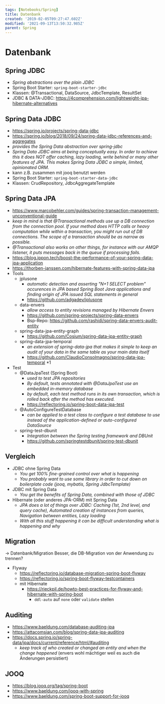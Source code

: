 ```yaml
---
tags: [Notebooks/Spring]
title: Datenbank
created: '2019-02-05T09:27:47.602Z'
modified: '2021-09-13T13:50:32.985Z'
parent: Spring
---
```


# Datenbank

## Spring JDBC
- *Spring abstractions over the plain JDBC*
- Spring Boot Starter: `spring-boot-starter-jdbc`
- Klassen: @Transactional, DataSource, JdbcTemplate, ResultSet
- JDBC & DATA-JDBC: <https://4comprehension.com/lightweight-jpa-hibernate-alternatives>


## Spring Data JDBC
- <https://spring.io/projects/spring-data-jdbc>
- <https://spring.io/blog/2018/09/24/spring-data-jdbc-references-and-aggregates>
- *provides the Spring Data abstraction over spring-jdbc*
- *Spring Data JDBC aims at being conceptually easy. In order to achieve this it does NOT offer caching, lazy loading, write behind or many other features of JPA. This makes Spring Data JDBC a simple, limited, opinionated ORM.*
- kann z.B. zusammen mit jooq benutzt werden
- Spring Boot Starter: `spring-boot-starter-data-jdbc`
- Klassen: CrudRepository, JdbcAggregateTemplate


## Spring Data JPA
- <https://www.marcobehler.com/guides/spring-transaction-management-unconventional-guide>
- *keep in mind is that @Transactional methods use up a DB connection from the connection pool. If your method does HTTP calls or heavy computation while within a transaction, you might run out of DB connections. The scope of a transaction should be as narrow as possible.*
- *@Transactional also works on other things, for instance with our AMQP listener, it puts messages back in the queue if processing fails.*
- <https://blog.ippon.tech/boost-the-performance-of-your-spring-data-jpa-application>
- <https://thorben-janssen.com/hibernate-features-with-spring-data-jpa>
- Tools
  - jplusone
    - *automatic detection and asserting "N+1 SELECT problem" occurences in JPA based Spring Boot Java applications and finding origin of JPA issued SQL statements in general*
    - <https://github.com/adgadev/jplusone>
  - data-envers
    - *allow access to entity revisions managed by Hibernate Envers*
    - <https://github.com/spring-projects/spring-data-envers>
    - Bsp-Repo: <https://github.com/rashidi/spring-data-envers-audit-entity>
  - spring-data-jpa-entity-graph
    - <https://github.com/Cosium/spring-data-jpa-entity-graph>
  - spring-data-jpa-temporal
    - *an extension of spring-data-jpa that makes it simple to keep an audit of your data in the same table as your main data itself*
    - <https://github.com/ClaudioConsolmagno/spring-data-jpa-temporal> *1
- Test
  - @DataJpaTest (Spring Boot)
    - *used to test JPA repositories*
    - *By default, tests annotated with @DataJpaTest use an embedded in-memory database*
    - *by default, each test method runs in its own transaction, which is rolled back after the method has executed.*
    - <https://reflectoring.io/spring-boot-data-jpa-test>
  - @AutoConfigureTestDatabase
    - *can be applied to a test class to configure a test database to use instead of the application-defined or auto-configured DataSource*
  - spring-test-dbunit
    - *Integration between the Spring testing framework and DBUnit*
    - <https://github.com/springtestdbunit/spring-test-dbunit>


## Vergleich
- JDBC ohne Spring Data
  - *You get 100% fine-grained control over what is happening*
  - *You probably want to use some library in order to cut down on boilerplate code (jooq, mybatis, Spring JdbcTemplate)*
- JDBC mit Spring Data
  - *You get the benefits of Spring Data, combined with those of JDBC*
- Hibernate (oder anderes JPA-ORM) mit Spring Data
  - *JPA does a lot of things over JDBC: Caching (1st, 2nd level, and query cache), Automated creation of instances from queries, Navigation between entities, Lazy loading*
  - *With all this stuff happening it can be difficult understanding what is happening and why*


## Migration
→ Datenbank/Migration
Besser, die DB-Migration von der Anwendung zu trennen?
- Flyway
  - <https://reflectoring.io/database-migration-spring-boot-flyway>
  - <https://reflectoring.io/spring-boot-flyway-testcontainers>
  - mit Hibernate
    - <https://rieckpil.de/howto-best-practices-for-flyway-and-hibernate-with-spring-boot>
      - `ddl-auto` auf `none` oder `validate` stellen


## Auditing
- <https://www.baeldung.com/database-auditing-jpa>
- <https://attacomsian.com/blog/spring-data-jpa-auditing>
- <https://docs.spring.io/spring-data/jpa/docs/current/reference/html/#auditing>
  - *keep track of who created or changed an entity and when the change happened* (envers wohl mächtiger weil es auch die Änderungen persistiert)


## JOOQ
- <https://blog.jooq.org/tag/spring-boot>
- <https://www.baeldung.com/jooq-with-spring>
- <https://www.baeldung.com/spring-boot-support-for-jooq>
